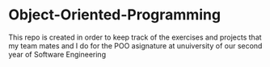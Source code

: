 # Object-Oriented-Programming
This repo is created in order to keep track of the exercises and projects that my team mates and I do for the POO asignature at unuiversity of our second year of Software Engineering
